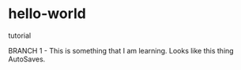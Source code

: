 # hello-world
tutorial

BRANCH 1 - This is something that I am learning. Looks like this thing AutoSaves. 
